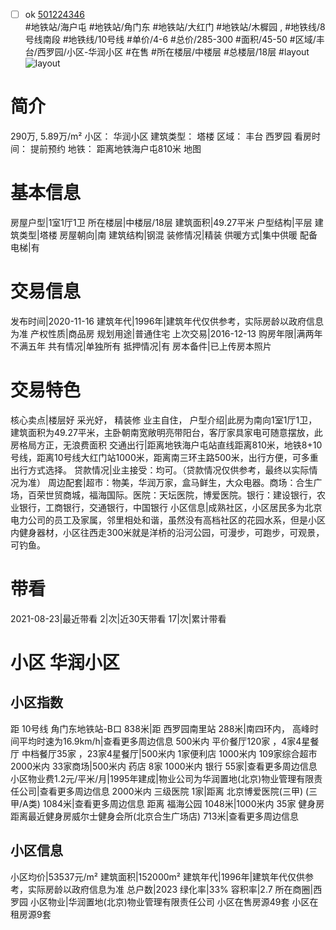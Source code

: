 - [ ] ok [501224346](https://bj.5i5j.com/ershoufang/501224346.html)  
 #地铁站/海户屯 #地铁站/角门东 #地铁站/大红门 #地铁站/木樨园 ,  #地铁线/8号线南段 #地铁线/10号线
#单价/4-6 #总价/285-300 #面积/45-50   #区域/丰台/西罗园/小区-华润小区 #在售 #所在楼层/中楼层 #总楼层/18层 #layout 
![layout](http://image2a.5i5j.com/bdir/layout/7a3b802f509943c990ce064e164b6b42.JPG_P5.jpg) 
# 简介 
 290万,  5.89万/m² 
小区： 华润小区
建筑类型： 塔楼
区域： 丰台 西罗园
看房时间： 提前预约
地铁： 距离地铁海户屯810米 地图
# 基本信息 
 房屋户型|1室1厅1卫
所在楼层|中楼层/18层
建筑面积|49.27平米
户型结构|平层
建筑类型|塔楼
房屋朝向|南
建筑结构|钢混
装修情况|精装
供暖方式|集中供暖
配备电梯|有
# 交易信息 
 发布时间|2020-11-16
建筑年代|1996年|建筑年代仅供参考，实际房龄以政府信息为准
产权性质|商品房
规划用途|普通住宅
上次交易|2016-12-13
购房年限|满两年不满五年
共有情况|单独所有
抵押情况|有
房本备件|已上传房本照片
# 交易特色 
 核心卖点|楼层好 采光好， 精装修 业主自住，
户型介绍|此房为南向1室1厅1卫，建筑面积为49.27平米，主卧朝南宽敞明亮带阳台，客厅家具家电可随意摆放，此房格局方正，无浪费面积
交通出行|距离地铁海户屯站直线距离810米，地铁8+10号线，距离10号线大红门站1000米，距离南三环主路500米，出行方便，可多重出行方式选择。
贷款情况|业主接受：均可。（贷款情况仅供参考，最终以实际情况为准）
周边配套|超市：物美，华润万家，盒马鲜生，大众电器。商场：合生广场，百荣世贸商城，福海国际。医院：天坛医院，博爱医院。银行：建设银行，农业银行，工商银行，交通银行，中国银行
小区信息|成熟社区，小区居民多为北京电力公司的员工及家属，邻里相处和谐，虽然没有高档社区的花园水系，但是小区内健身器材，小区往西走300米就是洋桥的沿河公园，可漫步，可跑步，可观景，可钓鱼。
# 带看 
 2021-08-23|最近带看	 2|次|近30天带看	 17|次|累计带看
# 小区 华润小区
## 小区指数 
 距 10号线 角门东地铁站-B口 838米|距 西罗园南里站 288米|南四环内， 高峰时间平均时速为16.9km/h|查看更多周边信息
500米内 平价餐厅120家 ，4家4星餐厅
中档餐厅35家 ，23家4星餐厅|500米内 1家便利店
1000米内 109家综合超市
2000米内 33家商场|500米内 药店 8家
1000米内 银行 55家|查看更多周边信息
小区物业费1.2元/平米/月|1995年建成|物业公司为华润置地(北京)物业管理有限责任公司|查看更多周边信息
2000米内 三级医院 1家|距离 北京博爱医院(三甲) (三甲/A类) 1084米|查看更多周边信息
距离 福海公园 1048米|1000米内 35家 健身房
距离最近健身房威尔士健身会所(北京合生广场店) 713米|查看更多周边信息
## 小区信息 
 小区均价|53537元/m²
建筑面积|152000m²
建筑年代|1996年|建筑年代仅供参考，实际房龄以政府信息为准
总户数|2023
绿化率|33%
容积率|2.7
所在商圈|西罗园
小区物业|华润置地(北京)物业管理有限责任公司
小区在售房源49套
小区在租房源9套
